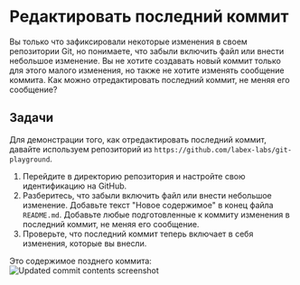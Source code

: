 # Редактировать последний коммит

Вы только что зафиксировали некоторые изменения в своем репозитории Git, но понимаете, что забыли включить файл или внести небольшое изменение. Вы не хотите создавать новый коммит только для этого малого изменения, но также не хотите изменять сообщение коммита. Как можно отредактировать последний коммит, не меняя его сообщение?

## Задачи

Для демонстрации того, как отредактировать последний коммит, давайте используем репозиторий из `https://github.com/labex-labs/git-playground`.

1. Перейдите в директорию репозитория и настройте свою идентификацию на GitHub.
2. Разберитесь, что забыли включить файл или внести небольшое изменение. Добавьте текст "Новое содержимое" в конец файла `README.md`. Добавьте любые подготовленные к коммиту изменения в последний коммит, не меняя его сообщение.
3. Проверьте, что последний коммит теперь включает в себя изменения, которые вы внесли.

Это содержимое позднего коммита:
![Updated commit contents screenshot](../assets/challenge-update-commit-contents.png)
